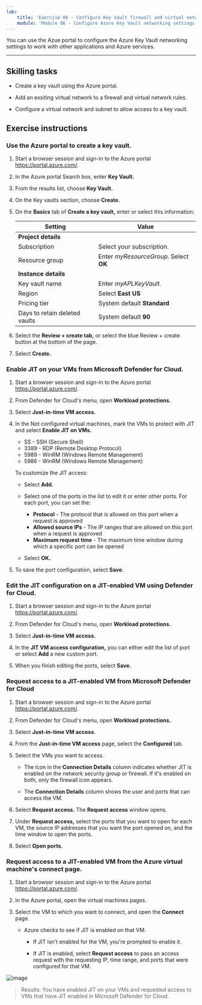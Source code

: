 ```yaml
---
lab:
    title: 'Exercise 06 - Configure Key Vault firewall and virtual networks'    
    module: 'Module 06 - Configure Azure Key Vault networking settings'
---
```


You can use the Azue portal to configure the Azure Key Vault networking settings to work with other applications and Azure services. 

---

## Skilling tasks

- Create a key vault using the Azure portal.

- Add an exsiting virtual network to a firewall and virtual network rules.

- Configure a virtual network and subnet to allow access to a key vault.

## Exercise instructions 

### Use the Azure portal to create a key vault.

1. Start a browser session and sign-in to the Azure portal https://portal.azure.com/.
   
2. In the Azure portal Search box, enter **Key Vault.**

3. From the results list, choose **Key Vault.**

4. On the Key vaults section, choose **Create.**

5. On the **Basics** tab of **Create a key vault,** enter or select this information:
   
   |Setting|Value|
   |---|---|
   |**Project details**|
   |Subscription|Select your subscription.|
   |Resource group|Enter *myResourceGroup.* Select **OK**|
   |**Instance details**|
   |Key vault name|Enter *myAPLKeyVault.*|
   |Region|Select **East US**|
   |Pricing tier|System default **Standard**|
   |Days to retain deleted vaults|System default **90**|

7. Select the **Review + create tab,** or select the blue Review + create button at the bottom of the page.
  
8. Select **Create.**










### Enable JIT on your VMs from Microsoft Defender for Cloud.

1. Start a browser session and sign-in to the Azure portal https://portal.azure.com/.
   
2. From Defender for Cloud's menu, open **Workload protections.**

4. Select **Just-in-time VM access.**

5. In the Not configured virtual machines, mark the VMs to protect with JIT and select **Enable JIT on VMs.**

   - SS - SSH (Secure Shell)
   - 3389 - RDP (Remote Desktop Protocol)
   - 5989 - WinRM (Windows Remote Management)
   - 5986 - WinRM (Windows Remote Management)

    To customize the JIT access:

   - Select **Add.**
     
   - Select one of the ports in the list to edit it or enter other ports. For each port, you can set the:
     - **Protocol** - The protocol that is allowed on this port when a request is approved
     - **Allowed source IPs** - The IP ranges that are allowed on this port when a request is approved
     - **Maximum request time** - The maximum time window during which a specific port can be opened
  
   - Select **OK.**
  
6. To save the port configuration, select **Save.**     
     
### Edit the JIT configuration on a JIT-enabled VM using Defender for Cloud.

1. Start a browser session and sign-in to the Azure portal https://portal.azure.com/.
   
2. From Defender for Cloud's menu, open **Workload protections.**

4. Select **Just-in-time VM access.**

5. In the **JIT VM access configuration,** you can either edit the list of port or select **Add** a new custom port.

6. When you finish editing the ports, select **Save.**

### Request access to a JIT-enabled VM from Microsoft Defender for Cloud

1. Start a browser session and sign-in to the Azure portal https://portal.azure.com/.
   
2. From Defender for Cloud's menu, open **Workload protections.**

3. Select **Just-in-time VM access.**

4. From the **Just-in-time VM access** page, select the **Configured** tab.

5. Select the VMs you want to access.

    - The icon in the **Connection Details** column indicates whether JIT is enabled on the network security group or firewall. If it's enabled on both, only the firewall icon appears.

    - The **Connection Details** column shows the user and ports that can access the VM.

6. Select **Request access.** The **Request access** window opens.

7. Under **Request access,** select the ports that you want to open for each VM, the source IP addresses that you want the port opened on, and the time window to open the ports.

8. Select **Open ports.**

### Request access to a JIT-enabled VM from the Azure virtual machine's connect page.

1. Start a browser session and sign-in to the Azure portal https://portal.azure.com/.
   
2. In the Azure portal, open the virtual machines pages.

3. Select the VM to which you want to connect, and open the **Connect** page.

   - Azure checks to see if JIT is enabled on that VM.

        - If JIT isn't enabled for the VM, you're prompted to enable it.
    
        - If JIT is enabled, select **Request access** to pass an access request with the requesting IP, time range, and ports that were configured for that VM.

![image](https://github.com/MicrosoftLearning/Secure-Azure-services-and-workloads-with-Microsoft-Cloud-Security-Benchmark/assets/91347931/ec7aeb31-296e-4093-ab53-85eb348469ad)

> Results: You have enabled JIT on your VMs and requested access to VMs that have JIT enabled in Microsoft Defender for Cloud.
